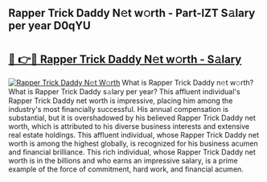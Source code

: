 ## Rapper Trick Daddy N𝚎t w𝚘rth - Part-lZT S𝚊lary per year D0qYU

# <h2><a href="http://gc1bi7.nevu.top/?p=Rapper+Trick+Daddy">🔗 👉🔴 Rapper Trick Daddy N𝚎t w𝚘rth - S𝚊lary</a></h2>

[![Rapper Trick Daddy N𝚎t W𝚘rth](https://i.imgur.com/Oavwk0R.jpeg)](http://gc1bi7.nevu.top/?p=Rapper+Trick+Daddy)
What is Rapper Trick Daddy n𝚎t w𝚘rth? What is Rapper Trick Daddy s𝚊lary per year?
This affluent individual's Rapper Trick Daddy net worth is impressive, placing him among the industry's most financially successful. His annual compensation is substantial, but it is overshadowed by his believed Rapper Trick Daddy net worth, which is attributed to his diverse business interests and extensive real estate holdings. This affluent individual, whose Rapper Trick Daddy net worth is among the highest globally, is recognized for his business acumen and financial brilliance. This rich individual, whose Rapper Trick Daddy net worth is in the billions and who earns an impressive salary, is a prime example of the force of commitment, hard work, and financial acumen.
